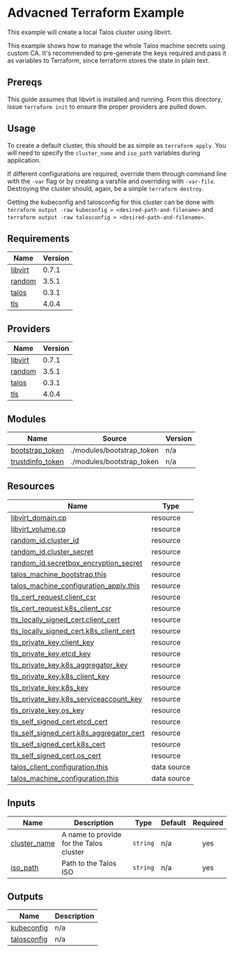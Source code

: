 # Advacned Terraform Example

This example will create a local Talos cluster using libvirt.

This example shows how to manage the whole Talos machine secrets using custom CA.
It's recommended to pre-generate the keys required and pass it as variables to Terraform, since terraform stores the state in plain text.

## Prereqs

This guide assumes that libvirt is installed and running.
From this directory, issue `terraform init` to ensure the proper providers are pulled down.

## Usage

To create a default cluster, this should be as simple as `terraform apply`.
You will need to specify the `cluster_name` and `iso_path` variables during application.

If different configurations are required, override them through command line with the `-var` flag or by creating a varsfile and overriding with `-var-file`.
Destroying the cluster should, again, be a simple `terraform destroy`.

Getting the kubeconfig and talosconfig for this cluster can be done with `terraform output -raw kubeconfig > <desired-path-and-filename>` and `terraform output -raw talosconfig > <desired-path-and-filename>`.

<!-- BEGIN_TF_DOCS -->
## Requirements

| Name | Version |
|------|---------|
| <a name="requirement_libvirt"></a> [libvirt](#requirement\_libvirt) | 0.7.1 |
| <a name="requirement_random"></a> [random](#requirement\_random) | 3.5.1 |
| <a name="requirement_talos"></a> [talos](#requirement\_talos) | 0.3.1 |
| <a name="requirement_tls"></a> [tls](#requirement\_tls) | 4.0.4 |

## Providers

| Name | Version |
|------|---------|
| <a name="provider_libvirt"></a> [libvirt](#provider\_libvirt) | 0.7.1 |
| <a name="provider_random"></a> [random](#provider\_random) | 3.5.1 |
| <a name="provider_talos"></a> [talos](#provider\_talos) | 0.3.1 |
| <a name="provider_tls"></a> [tls](#provider\_tls) | 4.0.4 |

## Modules

| Name | Source | Version |
|------|--------|---------|
| <a name="module_bootstrap_token"></a> [bootstrap\_token](#module\_bootstrap\_token) | ./modules/bootstrap_token | n/a |
| <a name="module_trustdinfo_token"></a> [trustdinfo\_token](#module\_trustdinfo\_token) | ./modules/bootstrap_token | n/a |

## Resources

| Name | Type |
|------|------|
| [libvirt_domain.cp](https://registry.terraform.io/providers/dmacvicar/libvirt/0.7.1/docs/resources/domain) | resource |
| [libvirt_volume.cp](https://registry.terraform.io/providers/dmacvicar/libvirt/0.7.1/docs/resources/volume) | resource |
| [random_id.cluster_id](https://registry.terraform.io/providers/hashicorp/random/3.5.1/docs/resources/id) | resource |
| [random_id.cluster_secret](https://registry.terraform.io/providers/hashicorp/random/3.5.1/docs/resources/id) | resource |
| [random_id.secretbox_encryption_secret](https://registry.terraform.io/providers/hashicorp/random/3.5.1/docs/resources/id) | resource |
| [talos_machine_bootstrap.this](https://registry.terraform.io/providers/siderolabs/talos/0.3.1/docs/resources/machine_bootstrap) | resource |
| [talos_machine_configuration_apply.this](https://registry.terraform.io/providers/siderolabs/talos/0.3.1/docs/resources/machine_configuration_apply) | resource |
| [tls_cert_request.client_csr](https://registry.terraform.io/providers/hashicorp/tls/4.0.4/docs/resources/cert_request) | resource |
| [tls_cert_request.k8s_client_csr](https://registry.terraform.io/providers/hashicorp/tls/4.0.4/docs/resources/cert_request) | resource |
| [tls_locally_signed_cert.client_cert](https://registry.terraform.io/providers/hashicorp/tls/4.0.4/docs/resources/locally_signed_cert) | resource |
| [tls_locally_signed_cert.k8s_client_cert](https://registry.terraform.io/providers/hashicorp/tls/4.0.4/docs/resources/locally_signed_cert) | resource |
| [tls_private_key.client_key](https://registry.terraform.io/providers/hashicorp/tls/4.0.4/docs/resources/private_key) | resource |
| [tls_private_key.etcd_key](https://registry.terraform.io/providers/hashicorp/tls/4.0.4/docs/resources/private_key) | resource |
| [tls_private_key.k8s_aggregator_key](https://registry.terraform.io/providers/hashicorp/tls/4.0.4/docs/resources/private_key) | resource |
| [tls_private_key.k8s_client_key](https://registry.terraform.io/providers/hashicorp/tls/4.0.4/docs/resources/private_key) | resource |
| [tls_private_key.k8s_key](https://registry.terraform.io/providers/hashicorp/tls/4.0.4/docs/resources/private_key) | resource |
| [tls_private_key.k8s_serviceaccount_key](https://registry.terraform.io/providers/hashicorp/tls/4.0.4/docs/resources/private_key) | resource |
| [tls_private_key.os_key](https://registry.terraform.io/providers/hashicorp/tls/4.0.4/docs/resources/private_key) | resource |
| [tls_self_signed_cert.etcd_cert](https://registry.terraform.io/providers/hashicorp/tls/4.0.4/docs/resources/self_signed_cert) | resource |
| [tls_self_signed_cert.k8s_aggregator_cert](https://registry.terraform.io/providers/hashicorp/tls/4.0.4/docs/resources/self_signed_cert) | resource |
| [tls_self_signed_cert.k8s_cert](https://registry.terraform.io/providers/hashicorp/tls/4.0.4/docs/resources/self_signed_cert) | resource |
| [tls_self_signed_cert.os_cert](https://registry.terraform.io/providers/hashicorp/tls/4.0.4/docs/resources/self_signed_cert) | resource |
| [talos_client_configuration.this](https://registry.terraform.io/providers/siderolabs/talos/0.3.1/docs/data-sources/client_configuration) | data source |
| [talos_machine_configuration.this](https://registry.terraform.io/providers/siderolabs/talos/0.3.1/docs/data-sources/machine_configuration) | data source |

## Inputs

| Name | Description | Type | Default | Required |
|------|-------------|------|---------|:--------:|
| <a name="input_cluster_name"></a> [cluster\_name](#input\_cluster\_name) | A name to provide for the Talos cluster | `string` | n/a | yes |
| <a name="input_iso_path"></a> [iso\_path](#input\_iso\_path) | Path to the Talos ISO | `string` | n/a | yes |

## Outputs

| Name | Description |
|------|-------------|
| <a name="output_kubeconfig"></a> [kubeconfig](#output\_kubeconfig) | n/a |
| <a name="output_talosconfig"></a> [talosconfig](#output\_talosconfig) | n/a |
<!-- END_TF_DOCS -->